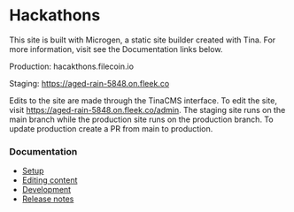 # Hackathons

This site is built with Microgen, a static site builder created with Tina. For more information, visit see the Documentation links below.

Production: hacakthons.filecoin.io

Staging: https://aged-rain-5848.on.fleek.co

Edits to the site are made through the TinaCMS interface. To edit the site, visit https://aged-rain-5848.on.fleek.co/admin. The staging site runs on the main branch while the production site runs on the production branch. To update production create a PR from main to production.

### Documentation

- [Setup](docs/SETUP.md)
- [Editing content](docs/EDITING.md)
- [Development](docs/DEVELOPMENT.md)
- [Release notes](docs/RELEASE_NOTES.md)
